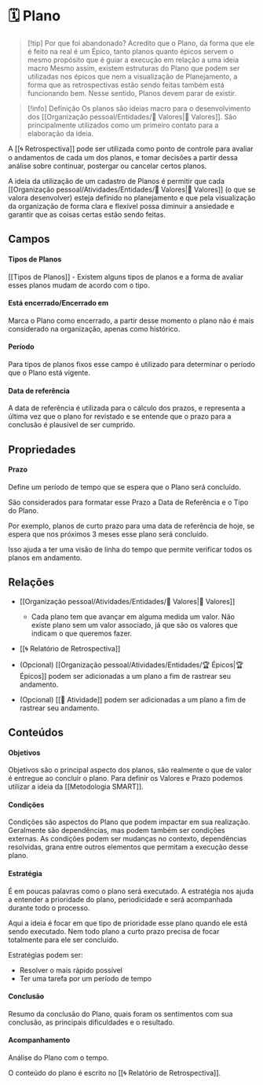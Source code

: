 # 🗓️ Plano

> [!tip] Por que foi abandonado?
> Acredito que o Plano, da forma que ele é feito na real é um Épico, tanto planos quanto épicos servem o mesmo propósito que é guiar a execução em relação a uma ideia macro
> Mesmo assim, existem estruturas do Plano que podem ser utilizadas nos épicos que nem a visualização de Planejamento, a forma que as retrospectivas estão sendo feitas também está funcionando bem.
> Nesse sentido, Planos devem parar de existir.

> [!info] Definição 
> Os planos são ideias macro para o desenvolvimento dos [[Organização pessoal/Entidades/🌟 Valores|🌟 Valores]]. São principalmente utilizados como um primeiro contato para a elaboração da ideia.

A [[🌀 Retrospectiva]] pode ser utilizada como ponto de controle para avaliar o andamentos de cada um dos planos, e tomar decisões a partir dessa análise sobre continuar, postergar ou cancelar certos planos.

A ideia da utilização de um cadastro de Planos é permitir que cada [[Organização pessoal/Atividades/Entidades/🌟 Valores|🌟 Valores]] (o que se valora desenvolver) esteja definido no planejamento e que pela visualização da organização de forma clara e flexível possa diminuir a ansiedade e garantir que as coisas certas estão sendo feitas.

## Campos

#### Tipos de Planos

[[Tipos de Planos]] - Existem alguns tipos de planos e a forma de avaliar esses planos mudam de acordo com o tipo.

#### Está encerrado/Encerrado em

Marca o Plano como encerrado, a partir desse momento o plano não é mais considerado na organização, apenas como histórico.

#### Período

Para tipos de planos fixos esse campo é utilizado para determinar o período que o Plano está vigente.

#### Data de referência

A data de referência é utilizada para o cálculo dos prazos, e representa a última vez que o plano for revistado e se entende que o prazo para a conclusão é plausível de ser cumprido.

## Propriedades

#### Prazo

Define um período de tempo que se espera que o Plano será concluído.

São considerados para formatar esse Prazo a Data de Referência e o Tipo do Plano.

Por exemplo, planos de curto prazo para uma data de referência de hoje, se espera que nos próximos 3 meses esse plano será concluído.

Isso ajuda a ter uma visão de linha do tempo que permite verificar todos os planos em andamento.

## Relações

- [[Organização pessoal/Atividades/Entidades/🌟 Valores|🌟 Valores]]
	- Cada plano tem que avançar em alguma medida um valor. Não existe plano sem um valor associado, já que são os valores que indicam o que queremos fazer.

- [[🌀 Relatório de Retrospectiva]]

- (Opcional) [[Organização pessoal/Atividades/Entidades/🏆 Épicos|🏆 Épicos]] podem ser adicionadas a um plano a fim de rastrear seu andamento.

- (Opcional) [[🚧 Atividade]] podem ser adicionadas a um plano a fim de rastrear seu andamento.

## Conteúdos

#### Objetivos

Objetivos são o principal aspecto dos planos, são realmente o que de valor é entregue ao concluir o plano.
Para definir os Valores e Prazo podemos utilizar a ideia da [[Metodologia SMART]].

#### Condições

Condições são aspectos do Plano que podem impactar em sua realização. Geralmente são dependências, mas podem também ser condições externas.
As condições podem ser mudanças no contexto, dependências resolvidas, grana entre outros elementos que permitam a execução desse plano.

#### Estratégia

É em poucas palavras como o plano será executado. A estratégia nos ajuda a entender a prioridade do plano, periodicidade e será acompanhada durante todo o processo.

Aqui a ideia é focar em que tipo de prioridade esse plano quando ele está sendo executado. Nem todo plano a curto prazo precisa de focar totalmente para ele ser concluído.

Estratégias podem ser:

- Resolver o mais rápido possível
- Ter uma tarefa por um período de tempo

#### Conclusão

Resumo da conclusão do Plano, quais foram os sentimentos com sua conclusão, as principais dificuldades e o resultado.

#### Acompanhamento

Análise do Plano com o tempo.

O conteúdo do plano é escrito no [[🌀 Relatório de Retrospectiva]].
